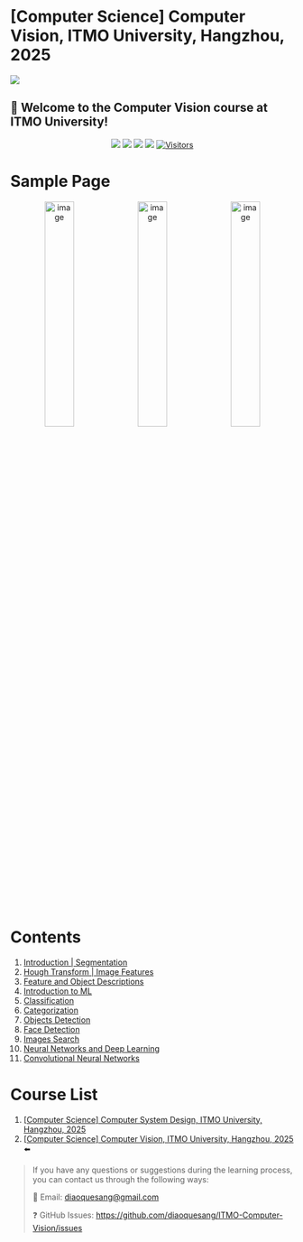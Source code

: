 # \[Computer Science\] Computer Vision, ITMO University, Hangzhou, 2025

![](https://github.com/user-attachments/assets/60c5cd5a-0455-4486-a44e-48398db58f3b)
  



## 🤩 Welcome to the Computer Vision course at ITMO University! 

<div align="center">

[![](https://img.shields.io/github/stars/diaoquesang/ITMO-Computer-Vision)](https://github.com/diaoquesang/ITMO-Computer-Vision) 
[![](https://img.shields.io/github/forks/diaoquesang/ITMO-Computer-Vision)](https://github.com/diaoquesang/ITMO-Computer-Vision) 
[![](https://img.shields.io/github/issues/diaoquesang/ITMO-Computer-Vision)](https://github.com/diaoquesang/ITMO-Computer-Vision/issues) 
[![](https://img.shields.io/github/license/diaoquesang/ITMO-Computer-Vision)](https://github.com/diaoquesang/ITMO-Computer-Vision/blob/main/LICENSE) 
[![Visitors](https://api.visitorbadge.io/api/visitors?path=https%3A%2F%2Fgithub.com%2Fdiaoquesang%2FITMO-Computer-Vision&label=visitors&countColor=%2337d67a&style=flat&labelStyle=none)](https://visitorbadge.io/status?path=https%3A%2F%2Fgithub.com%2Fdiaoquesang%2FITMO-Computer-Vision)

</div>

# Sample Page

<div align="center">

<img src="https://github.com/user-attachments/assets/ddb19c94-a617-4732-85bc-99aef89df3d0" alt="image" style="width: 32%;">
<img src="https://github.com/user-attachments/assets/21f4c515-7222-42b1-ab82-4d8c173039e2" alt="image" style="width: 32%;">
<img src="https://github.com/user-attachments/assets/f8d3cb6a-0628-44de-ab91-9d766bd0a643" alt="image" style="width: 32%;">

</div>

# Contents

1. [Introduction | Segmentation](https://github.com/diaoquesang/ITMO-Computer-Vision/blob/main/Lectures/01-02%20Introduction%20to%20CV%20and%20Segmentation.pdf)
2. [Hough Transform | Image Features](https://github.com/diaoquesang/ITMO-Computer-Vision/blob/main/Lectures/03-04%20Hough%20Transform%20and%20Image%20Features.pdf)
3. [Feature and Object Descriptions](https://github.com/diaoquesang/ITMO-Computer-Vision/blob/main/Lectures/05-06%20Feature%20and%20Object%20Descriptions.pdf)
4. [Introduction to ML](https://github.com/diaoquesang/ITMO-Computer-Vision/blob/main/Lectures/07%20Intro%20to%20ML.pdf)
5. [Classification](https://github.com/diaoquesang/ITMO-Computer-Vision/blob/main/Lectures/08%20Classification.pdf)
6. [Categorization](https://github.com/diaoquesang/ITMO-Computer-Vision/blob/main/Lectures/09%20Categorization.pdf)
7. [Objects Detection](https://github.com/diaoquesang/ITMO-Computer-Vision/blob/main/Lectures/10%20Objects%20Detection.pdf)
8. [Face Detection](https://github.com/diaoquesang/ITMO-Computer-Vision/blob/main/Lectures/11%20Face%20Detection.pdf)
9. [Images Search](https://github.com/diaoquesang/ITMO-Computer-Vision/blob/main/Lectures/12%20Images%20Searching.pdf)
10. [Neural Networks and Deep Learning](https://github.com/diaoquesang/ITMO-Computer-Vision/blob/main/Lectures/13-14%20Neural%20Networks%20and%20Deep%20Learning.pdf)
11. [Convolutional Neural Networks](https://github.com/diaoquesang/ITMO-Computer-Vision/blob/main/Lectures/15-16%20CNN.pdf)


# Course List

1. [\[Computer Science\] Computer System Design, ITMO University, Hangzhou, 2025](https://github.com/diaoquesang/ITMO-Computer-System-Design/)
2. [\[Computer Science\] Computer Vision, ITMO University, Hangzhou, 2025](https://github.com/diaoquesang/ITMO-Computer-Vision/) ⬅️

> If you have any questions or suggestions during the learning process, you can contact us through the following ways:
> 
> 📧 Email: diaoquesang@gmail.com
> 
> ❓ GitHub Issues: https://github.com/diaoquesang/ITMO-Computer-Vision/issues


